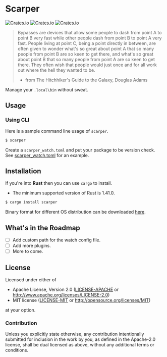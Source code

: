 # Scarper

[![Crates.io](https://img.shields.io/crates/v/scarper?style=flat-square)](https://crates.io/crates/scarper)
[![Crates.io](https://img.shields.io/crates/l/scarper?style=flat-square)](https://crates.io/crates/scarper)
[![Crates.io](https://img.shields.io/crates/d/scarper?style=flat-square)](https://crates.io/crates/scarper)

> Bypasses are devices that allow some people to dash from point A to point B
> very fast while other people dash from point B to point A very fast. People
> living at point C, being a point directly in between, are often given to
> wonder what's so great about point A that so many people from point B are so
> keen to get there, and what's so great about point B that so many people
> from point A are so keen to get there. They often wish that people would
> just once and for all work out where the hell they wanted to be.
> - from The Hitchhiker's Guide to the Galaxy, Douglas Adams

Manage your `.local\bin` without sweat.

## Usage

### Using CLI

Here is a sample command line usage of `scarper`.

```bash
$ scarper
```

Create a `scarper_watch.toml` and put your package to be version check.
See [scarper_watch.toml](scarper_watch.toml) for an example.

## Installation

If you're into **Rust** then you can use `cargo` to install.

* The minimum supported version of Rust is 1.41.0.

```bash
$ cargo install scarper
```

Binary format for different OS distribution can be downloaded [here](https://github.com/ffimnsr/scarper-rs/releases).

## What's in the Roadmap

- [ ] Add custom path for the watch config file.
- [ ] Add more plugins.
- [ ] More to come.

## License

Licensed under either of

- Apache License, Version 2.0 ([LICENSE-APACHE](LICENSE-APACHE) or
  http://www.apache.org/licenses/LICENSE-2.0)
- MIT license ([LICENSE-MIT](LICENSE-MIT) or http://opensource.org/licenses/MIT)

at your option.

### Contribution

Unless you explicitly state otherwise, any contribution intentionally submitted
for inclusion in the work by you, as defined in the Apache-2.0 license, shall be
dual licensed as above, without any additional terms or conditions.
